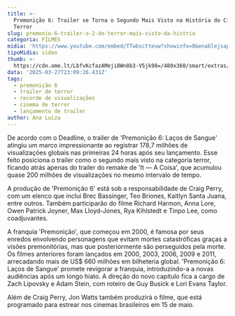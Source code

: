 ```yaml
---
title: >-
  Premonição 6: Trailer se Torna o Segundo Mais Visto na História do Cinema de
  Terror
slug: premonio-6-trailer-o-2-de-terror-mais-visto-da-histria
categoria: FILMES
midia: 'https://www.youtube.com/embed/TTwbsctteuw?showinfo=0&enablejsapi=1'
tipoMidia: video
thumb: >-
  https://cdn.ome.lt/LbfvKcfazAMeji8Wn8b3-V5jk98=/480x360/smart/extras/conteudos/Design_sem_nome_-_2025-03-27T194810.347.png
data: '2025-03-27T23:09:26.431Z'
tags:
  - premonição 6
  - trailer de terror
  - recorde de visualizações
  - cinema de terror
  - lançamento de trailer
author: Ana Luiza
---
```


De acordo com o Deadline, o trailer de 'Premonição 6: Laços de Sangue' atingiu um marco impressionante ao registrar 178,7 milhões de visualizações globais nas primeiras 24 horas após seu lançamento. Esse feito posiciona o trailer como o segundo mais visto na categoria terror, ficando atrás apenas do trailer do remake de 'It — A Coisa', que acumulou quase 200 milhões de visualizações no mesmo intervalo de tempo.

A produção de 'Premonição 6' está sob a responsabilidade de Craig Perry, com um elenco que inclui Brec Bassinger, Teo Briones, Kaitlyn Santa Juana, entre outros. Também participarão do filme Richard Harmon, Anna Lore, Owen Patrick Joyner, Max Lloyd-Jones, Rya Kihlstedt e Tinpo Lee, como coadjuvantes.

A franquia 'Premonição', que começou em 2000, é famosa por seus enredos envolvendo personagens que evitam mortes catastróficas graças a visões premonitórias, mas que posteriormente são perseguidos pela morte. Os filmes anteriores foram lançados em 2000, 2003, 2006, 2009 e 2011, arrecadando mais de US$ 660 milhões em bilheteria global. 'Premonição 6: Laços de Sangue' promete revigorar a franquia, introduzindo-a a novas audiências após um longo hiato. A direção do novo capítulo fica a cargo de Zach Lipovsky e Adam Stein, com roteiro de Guy Busick e Lori Evans Taylor.

Além de Craig Perry, Jon Watts também produzirá o filme, que está programado para estrear nos cinemas brasileiros em 15 de maio.
